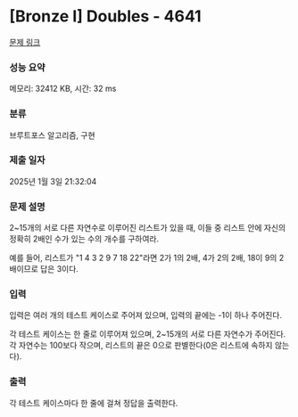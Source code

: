 # [Bronze I] Doubles - 4641 

[문제 링크](https://www.acmicpc.net/problem/4641) 

### 성능 요약

메모리: 32412 KB, 시간: 32 ms

### 분류

브루트포스 알고리즘, 구현

### 제출 일자

2025년 1월 3일 21:32:04

### 문제 설명

<p>2~15개의 서로 다른 자연수로 이루어진 리스트가 있을 때, 이들 중 리스트 안에 자신의 정확히 2배인 수가 있는 수의 개수를 구하여라.</p>

<p>예를 들어, 리스트가 "1 4 3 2 9 7 18 22"라면 2가 1의 2배, 4가 2의 2배, 18이 9의 2배이므로 답은 3이다.</p>

### 입력 

 <p>입력은 여러 개의 테스트 케이스로 주어져 있으며, 입력의 끝에는 -1이 하나 주어진다.</p>

<p>각 테스트 케이스는 한 줄로 이루어져 있으며, 2~15개의 서로 다른 자연수가 주어진다. 각 자연수는 100보다 작으며, 리스트의 끝은 0으로 판별한다(0은 리스트에 속하지 않는다).</p>

### 출력 

 <p>각 테스트 케이스마다 한 줄에 걸쳐 정답을 출력한다.</p>

